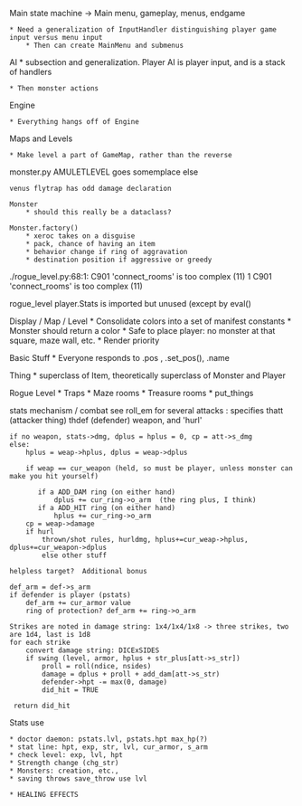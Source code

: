 Main state machine -> Main menu, gameplay, menus, endgame

    * Need a generalization of InputHandler distinguishing player game input versus menu input
        * Then can create MainMenu and submenus

AI
    * subsection and generalization.  Player AI is player input, and is a stack of handlers

    * Then monster actions

Engine

    * Everything hangs off of Engine
    
Maps and Levels

    * Make level a part of GameMap, rather than the reverse

monster.py
    AMULETLEVEL goes somemplace else

    venus flytrap has odd damage declaration

    Monster
        * should this really be a dataclass?

    Monster.factory()
        * xeroc takes on a disguise
        * pack, chance of having an item
        * behavior change if ring of aggravation
        * destination position if aggressive or greedy

./rogue_level.py:68:1: C901 'connect_rooms' is too complex (11)
1     C901 'connect_rooms' is too complex (11)

rogue_level
    player.Stats is imported but unused (except by eval()

Display / Map / Level
    * Consolidate colors into a set of manifest constants
    * Monster should return a color
    * Safe to place player: no monster at that square, maze wall, etc.
    * Render priority

Basic Stuff
    * Everyone responds to .pos , .set_pos(), .name

Thing
    * superclass of Item, theoretically superclass of Monster and Player

Rogue Level
    * Traps
    * Maze rooms
    * Treasure rooms
    * put_things

stats mechanism / combat
    see roll_em for several attacks : specifies thatt (attacker thing) thdef (defender) weapon, and 'hurl'
    
    if no weapon, stats->dmg, dplus = hplus = 0, cp = att->s_dmg
    else:
        hplus = weap->hplus, dplus = weap->dplus
    
        if weap == cur_weapon (held, so must be player, unless monster can make you hit yourself)
    
           if a ADD_DAM ring (on either hand)
               dplus += cur_ring->o_arm  (the ring plus, I think)
           if a ADD_HIT ring (on either hand)
               hplus += cur_ring->o_arm
        cp = weap->damage
        if hurl
            thrown/shot rules, hurldmg, hplus+=cur_weap->hplus, dplus+=cur_weapon->dplus
            else other stuff
    
    helpless target?  Additional bonus
    
    def_arm = def->s_arm
    if defender is player (pstats)
        def_arm += cur_armor value
        ring of protection? def_arm += ring->o_arm
    
    Strikes are noted in damage string: 1x4/1x4/1x8 -> three strikes, two are 1d4, last is 1d8
    for each strike
        convert damage string: DICExSIDES
        if swing (level, armor, hplus + str_plus[att->s_str])
            proll = roll(ndice, nsides)
            damage = dplus + proll + add_dam[att->s_str)
            defender->hpt -= max(0, damage)
            did_hit = TRUE
            
     return did_hit
     
Stats use

    * doctor daemon: pstats.lvl, pstats.hpt max_hp(?)
    * stat line: hpt, exp, str, lvl, cur_armor, s_arm
    * check level: exp, lvl, hpt
    * Strength change (chg_str)
    * Monsters: creation, etc., 
    * saving throws save_throw use lvl
    
    * HEALING EFFECTS